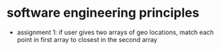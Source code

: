 # software engineering principles
- assignment 1: if user gives two arrays of geo locations, match each point in first array to closest in the second array
